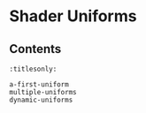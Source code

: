Shader Uniforms
===============

Contents
--------

```{toctree}
:titlesonly:

a-first-uniform
multiple-uniforms
dynamic-uniforms
```
